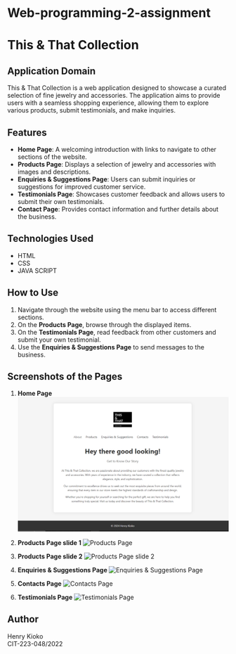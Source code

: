 # Web-programming-2-assignment
# This & That Collection

## Application Domain
This & That Collection is a web application designed to showcase a curated selection of fine jewelry and accessories. The application aims to provide users with a seamless shopping experience, allowing them to explore various products, submit testimonials, and make inquiries.

## Features
- **Home Page**: A welcoming introduction with links to navigate to other sections of the website.
- **Products Page**: Displays a selection of jewelry and accessories with images and descriptions.
- **Enquiries & Suggestions Page**: Users can submit inquiries or suggestions for improved customer service.
- **Testimonials Page**: Showcases customer feedback and allows users to submit their own testimonials.
- **Contact Page**: Provides contact information and further details about the business.

## Technologies Used
- HTML
- CSS
- JAVA SCRIPT

## How to Use
1. Navigate through the website using the menu bar to access different sections.
2. On the **Products Page**, browse through the displayed items.
3. On the **Testimonials Page**, read feedback from other customers and submit your own testimonial.
4. Use the **Enquiries & Suggestions Page** to send messages to the business.

## Screenshots of the Pages

1. **Home Page**
   ![Home Page](About_page.png)

2. **Products Page slide 1**
   ![Products Page](products1_page)

3. **Products Page slide 2**
   ![Products Page slide 2](products2_page)

5. **Enquiries & Suggestions Page**
   ![Enquiries & Suggestions Page](enquiries_page)

6. **Contacts Page**
   ![Contacts Page](contactus_page)

7. **Testimonials Page**
   ![Testimonials Page](testimonials_page)



## Author
Henry Kioko  
CIT-223-048/2022
